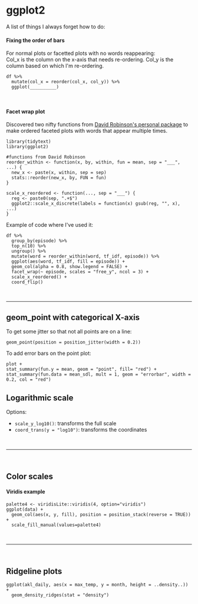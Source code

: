 # ggplot2

A list of things I always forget how to do:


#### Fixing the order of bars

For normal plots or facetted plots with no words reappearing:  
Col_x is the column on the x-axis that needs re-ordering. Col_y is the column based on which I'm re-ordering.

```
df %>%
  mutate(col_x = reorder(col_x, col_y)) %>%
  ggplot(__________)
```

<br>

#### Facet wrap plot
Discovered two nifty functions from [David Robinson's personal package](https://github.com/dgrtwo/drlib) to make ordered faceted plots with words that appear multiple times.  


```The two functions:
library(tidytext)
library(ggplot2)

#functions from David Robinson
reorder_within <- function(x, by, within, fun = mean, sep = "___", ...) {
  new_x <- paste(x, within, sep = sep)
  stats::reorder(new_x, by, FUN = fun)
}

scale_x_reordered <- function(..., sep = "___") {
  reg <- paste0(sep, ".+$")
  ggplot2::scale_x_discrete(labels = function(x) gsub(reg, "", x), ...)
}
```

Example of code where I've used it:
```
df %>%
  group_by(episode) %>%
  top_n(10) %>%
  ungroup() %>%
  mutate(word = reorder_within(word, tf_idf, episode)) %>%
  ggplot(aes(word, tf_idf, fill = episode)) +
  geom_col(alpha = 0.8, show.legend = FALSE) +
  facet_wrap(~ episode, scales = "free_y", ncol = 3) +
  scale_x_reordered() +
  coord_flip()
```


<br><hr>


## geom_point with categorical X-axis

To get some jitter so that not all points are on a line:
```
geom_point(position = position_jitter(width = 0.2))
```


To add error bars on the point plot:
```
plot +
stat_summary(fun.y = mean, geom = "point", fill= "red") +
stat_summary(fun.data = mean_sdl, mult = 1, geom = "errorbar", width = 0.2, col = "red")
```


## Logarithmic scale

Options:

+ `scale_y_log10()`: transforms the full scale
+ `coord_trans(y = "log10")`: transforms the coordinates


<br><hr><br>

## Color scales

#### Viridis example
```
palette4 <- viridisLite::viridis(4, option="viridis")
ggplot(data) +
  geom_col(aes(x, y, fill), position = position_stack(reverse = TRUE)) + 
  scale_fill_manual(values=palette4)
```



<br><hr><br>

## Ridgeline plots


```
ggplot(akl_daily, aes(x = max_temp, y = month, height = ..density..)) +
  geom_density_ridges(stat = "density")
```
